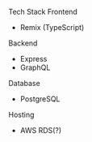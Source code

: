 Tech Stack
Frontend

- Remix (TypeScript)

Backend

- Express
- GraphQL

Database

- PostgreSQL

Hosting

- AWS RDS(?)
